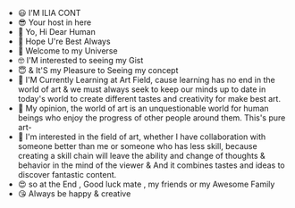 - 😃 I’M ILIA CONT
- 😎 Your host in here
- 🌹 Yo, Hi Dear Human
- 🙋‍ Hope U're Best Always 
- 🤠 Welcome to my Universe
- 🤓 I'M interested to seeing my Gist
- 😇 & It'S my Pleasure to Seeing my concept
- 🔰 I'M Currently Learning at Art Field, cause learning has no end in the world of art & we must always seek to keep our minds up to date in today's world to create different tastes and creativity for make best art.
- 🙂 My opinion, the world of art is an unquestionable world for human beings who enjoy the progress of other people around them. This's pure art- 
- 🤝 I'm interested in the field of art, whether I have collaboration with someone better than me or someone who has less skill, because creating a skill chain will leave the ability and change of thoughts & behavior in the mind of the viewer & And it combines tastes and ideas to discover fantastic content.
- 😍 so at the End , Good luck mate , my friends or my Awesome Family 
- 😘 Always be happy & creative
